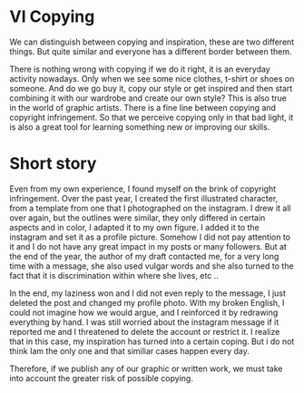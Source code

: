 # VI Copying

We can distinguish between copying and inspiration, these are two different things.
But quite similar and everyone has a different border between them.

There is nothing wrong with copying if we do it right, it is an everyday activity nowadays.
Only when we see some nice clothes, t-shirt or shoes on someone. And do we go buy it, copy our style 
or get inspired and then start combining it with our wardrobe and create our own style?
This is also true in the world of graphic artists. There is a fine line between copying and copyright infringement.
So that we perceive copying only in that bad light, it is also a great tool for learning something new or improving our skills.

# Short story

Even from my own experience, I found myself on the brink of copyright infringement. Over the past year, I created the first illustrated character, 
from a template from one that I photographed on the instagram. I drew it all over again, but the outlines were similar, they only differed in certain 
aspects and in color, I adapted it to my own figure. I added it to the instagram and set it as a profile picture. Somehow I did not pay attention 
to it and I do not have any great impact in my posts or many followers. But at the end of the year, the author of my draft contacted me, 
for a very long time with a message, she also used vulgar words and she also turned to the fact that it is discrimination within where she lives, etc ..

In the end, my laziness won and I did not even reply to the message, I just deleted the post and changed my profile photo. With my broken English,
I could not imagine how we would argue, and I reinforced it by redrawing everything by hand. I was still worried about the instagram message if it reported
me and I threatened to delete the account or restrict it. I realize that in this case, my inspiration has turned into a certain coping. But i do not think
Iam the only one and that similiar cases happen every day.

Therefore, if we publish any of our graphic or written work, we must take into account the greater risk of possible copying. 
